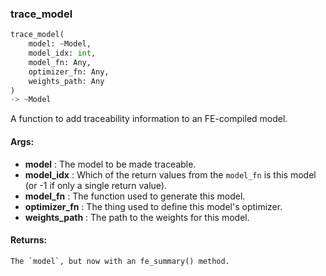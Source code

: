 

### trace_model
```python
trace_model(
	model: ~Model,
	model_idx: int,
	model_fn: Any,
	optimizer_fn: Any,
	weights_path: Any
)
-> ~Model
```
A function to add traceability information to an FE-compiled model.


#### Args:

* **model** :  The model to be made traceable.
* **model_idx** :  Which of the return values from the `model_fn` is this model (or -1 if only a single return value).
* **model_fn** :  The function used to generate this model.
* **optimizer_fn** :  The thing used to define this model's optimizer.
* **weights_path** :  The path to the weights for this model.

#### Returns:
    The `model`, but now with an fe_summary() method.